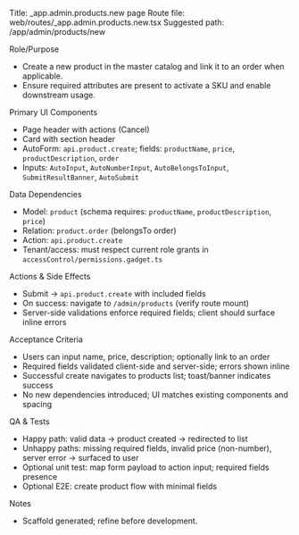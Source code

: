 Title: _app.admin.products.new page
Route file: web/routes/_app.admin.products.new.tsx
Suggested path: /app/admin/products/new

Role/Purpose
- Create a new product in the master catalog and link it to an order when applicable.
- Ensure required attributes are present to activate a SKU and enable downstream usage.

Primary UI Components
- Page header with actions (Cancel)
- Card with section header
- AutoForm: `api.product.create`; fields: `productName`, `price`, `productDescription`, `order`
- Inputs: `AutoInput`, `AutoNumberInput`, `AutoBelongsToInput`, `SubmitResultBanner`, `AutoSubmit`

Data Dependencies
- Model: `product` (schema requires: `productName`, `productDescription`, `price`)
- Relation: `product.order` (belongsTo order)
- Action: `api.product.create`
- Tenant/access: must respect current role grants in `accessControl/permissions.gadget.ts`

Actions & Side Effects
- Submit -> `api.product.create` with included fields
- On success: navigate to `/admin/products` (verify route mount)
- Server-side validations enforce required fields; client should surface inline errors

Acceptance Criteria
- Users can input name, price, description; optionally link to an order
- Required fields validated client-side and server-side; errors shown inline
- Successful create navigates to products list; toast/banner indicates success
- No new dependencies introduced; UI matches existing components and spacing

QA & Tests
- Happy path: valid data -> product created -> redirected to list
- Unhappy paths: missing required fields, invalid price (non-number), server error -> surfaced to user
- Optional unit test: map form payload to action input; required fields presence
- Optional E2E: create product flow with minimal fields

Notes
- Scaffold generated; refine before development.

